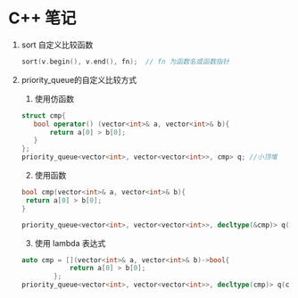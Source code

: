 # C++ 笔记

1. sort 自定义比较函数

   ```c++
   sort(v.begin(), v.end(), fn);  // fn 为函数名或函数指针
   ```

2. priority_queue的自定义比较方式

   1. 使用仿函数

   ```c++
   struct cmp{
      bool operator() (vector<int>& a, vector<int>& b){
          return a[0] > b[0]; 
      }
   };
   priority_queue<vector<int>, vector<vector<int>>, cmp> q; //小顶堆
   ```

   2. 使用函数

   ```c++
   bool cmp(vector<int>& a, vector<int>& b){
   	return a[0] > b[0];
   }
   
   priority_queue<vector<int>, vector<vector<int>>, decltype(&cmp)> q(cmp); //小顶堆
   ```

   3. 使用 lambda 表达式

   ```c++
   auto cmp = [](vector<int>& a, vector<int>& b)->bool{
               return a[0] > b[0];
           };
   priority_queue<vector<int>, vector<vector<int>>, decltype(cmp)> q(cmp);//小顶堆
   ```
   
      


